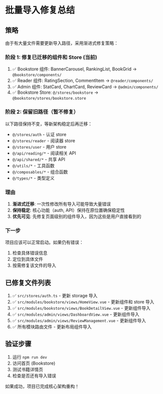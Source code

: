 # 批量导入修复总结

## 策略

由于有大量文件需要更新导入路径，采用渐进式修复策略：

### 阶段 1: 修复已迁移的组件和 Store (当前)
1. ✅ Bookstore 组件: BannerCarousel, RankingList, BookGrid → `@bookstore/components/`
2. ✅ Reader 组件: RatingSection, CommentItem → `@reader/components/`
3. ✅ Admin 组件: StatCard, ChartCard, ReviewCard → `@admin/components/`
4. ✅ Bookstore Store: `@/stores/bookstore` → `@bookstore/stores/bookstore.store`

### 阶段 2: 保留旧路径（暂不修复）
以下路径保持不变，等新架构稳定后再迁移：
- `@/stores/auth` - 认证 store
- `@/stores/reader` - 阅读器 store  
- `@/stores/user` - 用户 store
- `@/api/reading/*` - 阅读相关 API
- `@/api/shared/*` - 共享 API
- `@/utils/*` - 工具函数
- `@/composables/*` - 组合函数
- `@/types/*` - 类型定义

### 理由

1. **渐进式迁移**: 一次性修改所有导入可能导致大量错误
2. **保持稳定**: 核心功能（auth, API）保持在原位置确保稳定性
3. **优先可见**: 先修复页面级别的组件导入，因为这些是用户直接看到的

### 下一步

项目应该可以正常启动。如果仍有错误：
1. 检查具体错误信息
2. 定位到具体文件
3. 按需修复该文件的导入

## 已修复文件列表

1. ✅ `src/stores/auth.ts` - 更新 storage 导入
2. ✅ `src/modules/bookstore/views/HomeView.vue` - 更新组件和 store 导入
3. ✅ `src/modules/bookstore/views/BookDetailView.vue` - 更新组件导入
4. ✅ `src/modules/admin/views/DashboardView.vue` - 更新组件导入
5. ✅ `src/modules/admin/views/ReviewManagement.vue` - 更新组件导入
6. ✅ 所有模块路由文件 - 更新布局组件导入

## 验证步骤

1. 运行 `npm run dev`
2. 访问首页 (Bookstore)
3. 测试书籍详情页
4. 检查是否还有导入错误

如果成功，项目已完成核心架构重构！

